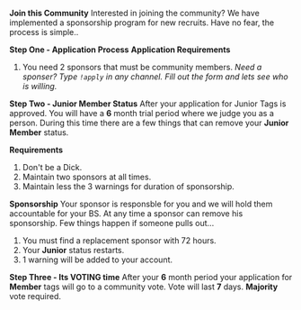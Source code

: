 **Join this Community**
Interested in joining the community?  We have implemented a sponsorship program for new recruits.  Have no fear, the process is simple..

**Step One -  Application Process**
__Application Requirements__
1. You need 2 sponsors that must be community members. 
*Need a sponser?  Type `!apply` in any channel.  Fill out the form and lets see who is willing.*

**Step Two - Junior Member Status**
After your application for Junior Tags is approved.  You will have a **6** month trial period where we judge you as a person.  During this time there are a few things that can remove your **Junior Member** status.

__Requirements__
1. Don't be a Dick. 
2. Maintain two sponsors at all times.
3. Maintain less the 3 warnings for duration of sponsorship.

__Sponsorship__
Your sponsor is responsble for you and we will hold them accountable for your BS.  At any time a sponsor can remove his sponsorship.  Few things happen if someone pulls out...
1. You must find a replacement sponsor with 72 hours.
2. Your **Junior** status restarts.
3. 1 warning will be added to your account.

**Step Three - Its VOTING time**
After your **6** month period your application for **Member** tags will go to a community vote.  Vote will last **7** days.  **Majority** vote required.